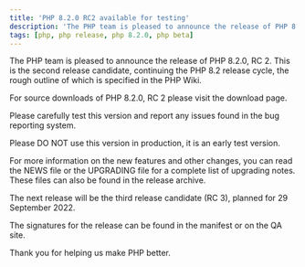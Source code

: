```yaml
---
title: 'PHP 8.2.0 RC2 available for testing'
description: 'The PHP team is pleased to announce the release of PHP 8.2.0, RC 2. This is the second release candidate, continuing the PHP 8.2 release cycle, the rough outline of which is specified in the PHP Wiki.'
tags: [php, php release, php 8.2.0, php beta]
---
```

The PHP team is pleased to announce the release of PHP 8.2.0, RC 2. This is the second release candidate, continuing the PHP 8.2 release cycle, the rough outline of which is specified in the PHP Wiki.

For source downloads of PHP 8.2.0, RC 2 please visit the download page.

Please carefully test this version and report any issues found in the bug reporting system.

Please DO NOT use this version in production, it is an early test version.

For more information on the new features and other changes, you can read the NEWS file or the UPGRADING file for a complete list of upgrading notes. These files can also be found in the release archive.

The next release will be the third release candidate (RC 3), planned for 29 September 2022.

The signatures for the release can be found in the manifest or on the QA site.

Thank you for helping us make PHP better.

